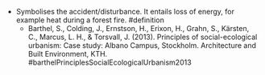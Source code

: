 - Symbolises the accident/disturbance. It entails loss of energy, for example heat during a forest fire. #definition
	- Barthel, S., Colding, J., Ernstson, H., Erixon, H., Grahn, S., Kärsten, C., Marcus, L. H., & Torsvall, J. (2013). Principles of social-ecological urbanism: Case study: Albano Campus, Stockholm. Architecture and Built Environment, KTH. #barthelPrinciplesSocialEcologicalUrbanism2013